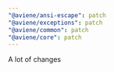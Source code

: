 ```yaml
---
"@aviene/ansi-escape": patch
"@aviene/exceptions": patch
"@aviene/common": patch
"@aviene/core": patch
---
```


A lot of changes
